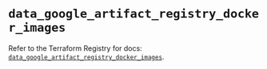 # `data_google_artifact_registry_docker_images`

Refer to the Terraform Registry for docs: [`data_google_artifact_registry_docker_images`](https://registry.terraform.io/providers/hashicorp/google-beta/6.48.0/docs/data-sources/google_artifact_registry_docker_images).
